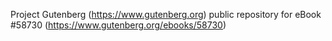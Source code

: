 Project Gutenberg (https://www.gutenberg.org) public repository for
eBook #58730 (https://www.gutenberg.org/ebooks/58730)
